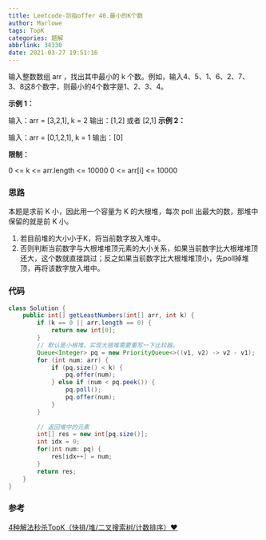 ```yaml
---
title: Leetcode-剑指offer 40.最小的K个数
author: Marlowe
tags: TopK
categories: 题解
abbrlink: 34330
date: 2021-03-27 19:51:16
---
```


输入整数数组 arr ，找出其中最小的 k 个数。例如，输入4、5、1、6、2、7、3、8这8个数字，则最小的4个数字是1、2、3、4。

**示例 1：**

输入：arr = [3,2,1], k = 2
输出：[1,2] 或者 [2,1]
**示例 2：**

输入：arr = [0,1,2,1], k = 1
输出：[0]
 

**限制：**

0 <= k <= arr.length <= 10000
0 <= arr[i] <= 10000

### 思路
本题是求前 K 小，因此用一个容量为 K 的大根堆，每次 poll 出最大的数，那堆中保留的就是前 K 小。

1. 若目前堆的大小小于K，将当前数字放入堆中。
2. 否则判断当前数字与大根堆堆顶元素的大小关系，如果当前数字比大根堆堆顶还大，这个数就直接跳过；反之如果当前数字比大根堆堆顶小，先poll掉堆顶，再将该数字放入堆中。

### 代码
```java
class Solution {
    public int[] getLeastNumbers(int[] arr, int k) {
        if (k == 0 || arr.length == 0) {
            return new int[0];
        }
        // 默认是小根堆，实现大根堆需要重写一下比较器。
        Queue<Integer> pq = new PriorityQueue<>((v1, v2) -> v2 - v1);
        for (int num: arr) {
            if (pq.size() < k) {
                pq.offer(num);
            } else if (num < pq.peek()) {
                pq.poll();
                pq.offer(num);
            }
        }
        
        // 返回堆中的元素
        int[] res = new int[pq.size()];
        int idx = 0;
        for(int num: pq) {
            res[idx++] = num;
        }
        return res;
    }
}
```


### 参考

[4种解法秒杀TopK（快排/堆/二叉搜索树/计数排序）❤️](https://leetcode-cn.com/problems/zui-xiao-de-kge-shu-lcof/solution/3chong-jie-fa-miao-sha-topkkuai-pai-dui-er-cha-sou/)

